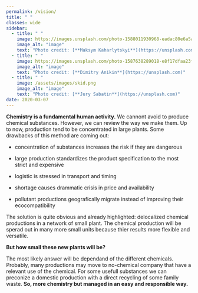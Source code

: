 ```yaml
---
permalink: /vision/
title: " "
classes: wide
sidebar:
  - title: " "
    image: https://images.unsplash.com/photo-1588011930968-eadac80e6a5a?ixlib=rb-1.2.1&ixid=eyJhcHBfaWQiOjEyMDd9&auto=format&fit=crop&w=500&q=60
    image_alt: "image"
    text: "Photo credit: [**Maksym Kaharlytskyi**](https://unsplash.com)"
  - title: " "
    image: https://images.unsplash.com/photo-1587638289018-e8f17dfaa23f?ixlib=rb-1.2.1&auto=format&fit=crop&w=500&q=60
    image_alt: "image"
    text: "Photo credit: [**Dimitry Anikin**](https://unsplash.com)"
  - title: " "
    image: /assets/images/skid.png
    image_alt: "image"
    text: "Photo credit: [**Jury Sabatin**](https://unsplash.com)"
date: 2020-03-07
---
```


**Chemistry is a fundamental human activity.** We cannont avoid to produce chemical substances. However, we can review the way we make them. Up to now, production tend to be concentrated in large plants. Some drawbacks of this method are coming out:

- concentration of substances increases the risk if they are dangerous

- large production standardizes the product specification to the most strict and expensive

- logistic is stressed in transport and timing

- shortage causes drammatic crisis in price and availability

- pollutant productions geografically migrate instead of improving their ecocompatibility


The solution is quite obvious and already highlighted: delocalized chemical productions in a network of small plant. The chemical production will be sperad out in many more small units because thier results more flexible and versatile.

**But how small these new plants will be?**

The most likely answer will be dependand of the different chemicals. Probably, many productions may move to no-chemical company that have a relevant use of the chemical. For some usefull substances we can preconize a domestic production with a direct recycling of some family waste. **So, more chemistry but managed in an easy and responsible way.**

